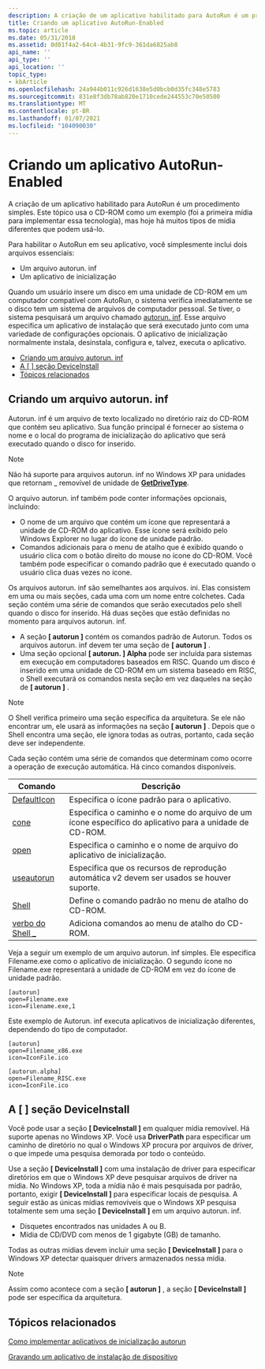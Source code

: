 ```yaml
---
description: A criação de um aplicativo habilitado para AutoRun é um procedimento simples. Este tópico usa o CD-ROM como um exemplo (foi a primeira mídia para implementar essa tecnologia), mas hoje há muitos tipos de mídia diferentes que podem usá-lo.
title: Criando um aplicativo AutoRun-Enabled
ms.topic: article
ms.date: 05/31/2018
ms.assetid: 0d01f4a2-64c4-4b31-9fc9-361da6825ab8
api_name: ''
api_type: ''
api_location: ''
topic_type:
- kbArticle
ms.openlocfilehash: 24a944b011c926d1638e5d0bcb0d35fc348e5783
ms.sourcegitcommit: 831e8f3db78ab820e1710cede244553c70e50500
ms.translationtype: MT
ms.contentlocale: pt-BR
ms.lasthandoff: 01/07/2021
ms.locfileid: "104090030"
---
```

# <a name="creating-an-autorun-enabled-application"></a>Criando um aplicativo AutoRun-Enabled

A criação de um aplicativo habilitado para AutoRun é um procedimento simples. Este tópico usa o CD-ROM como um exemplo (foi a primeira mídia para implementar essa tecnologia), mas hoje há muitos tipos de mídia diferentes que podem usá-lo.

Para habilitar o AutoRun em seu aplicativo, você simplesmente inclui dois arquivos essenciais:

-   Um arquivo autorun. inf
-   Um aplicativo de inicialização

Quando um usuário insere um disco em uma unidade de CD-ROM em um computador compatível com AutoRun, o sistema verifica imediatamente se o disco tem um sistema de arquivos de computador pessoal. Se tiver, o sistema pesquisará um arquivo chamado [autorun. inf](#creating-an-autoruninf-file). Esse arquivo especifica um aplicativo de instalação que será executado junto com uma variedade de configurações opcionais. O aplicativo de inicialização normalmente instala, desinstala, configura e, talvez, executa o aplicativo.

-   [Criando um arquivo autorun. inf](#creating-an-autoruninf-file)
-   [A \[ \] seção DeviceInstall](#the-deviceinstall-section)
-   [Tópicos relacionados](#related-topics)

## <a name="creating-an-autoruninf-file"></a>Criando um arquivo autorun. inf

Autorun. inf é um arquivo de texto localizado no diretório raiz do CD-ROM que contém seu aplicativo. Sua função principal é fornecer ao sistema o nome e o local do programa de inicialização do aplicativo que será executado quando o disco for inserido.

> [!Note]  
> Não há suporte para arquivos autorun. inf no Windows XP para unidades que retornam \_ removível de unidade de [**GetDriveType**](/windows/win32/api/fileapi/nf-fileapi-getdrivetypea).

 

O arquivo autorun. inf também pode conter informações opcionais, incluindo:

-   O nome de um arquivo que contém um ícone que representará a unidade de CD-ROM do aplicativo. Esse ícone será exibido pelo Windows Explorer no lugar do ícone de unidade padrão.
-   Comandos adicionais para o menu de atalho que é exibido quando o usuário clica com o botão direito do mouse no ícone do CD-ROM. Você também pode especificar o comando padrão que é executado quando o usuário clica duas vezes no ícone.

Os arquivos autorun. inf são semelhantes aos arquivos. ini. Elas consistem em uma ou mais seções, cada uma com um nome entre colchetes. Cada seção contém uma série de comandos que serão executados pelo shell quando o disco for inserido. Há duas seções que estão definidas no momento para arquivos autorun. inf.

-   A seção **\[ autorun \]** contém os comandos padrão de Autorun. Todos os arquivos autorun. inf devem ter uma seção de **\[ autorun \]** .
-   Uma seção opcional **\[ autorun. \] Alpha** pode ser incluída para sistemas em execução em computadores baseados em RISC. Quando um disco é inserido em uma unidade de CD-ROM em um sistema baseado em RISC, o Shell executará os comandos nesta seção em vez daqueles na seção de **\[ autorun \]** .

> [!Note]  
> O Shell verifica primeiro uma seção específica da arquitetura. Se ele não encontrar um, ele usará as informações na seção **\[ autorun \]** . Depois que o Shell encontra uma seção, ele ignora todas as outras, portanto, cada seção deve ser independente.

 

Cada seção contém uma série de comandos que determinam como ocorre a operação de execução automática. Há cinco comandos disponíveis.



| Comando                         | Descrição                                                                            |
|---------------------------------|----------------------------------------------------------------------------------------|
| [DefaultIcon](autorun-cmds.md) | Especifica o ícone padrão para o aplicativo.                                        |
| [cone](autorun-cmds.md)        | Especifica o caminho e o nome do arquivo de um ícone específico do aplicativo para a unidade de CD-ROM. |
| [open](autorun-cmds.md)        | Especifica o caminho e o nome de arquivo do aplicativo de inicialização.                           |
| [useautorun](autorun-cmds.md)  | Especifica que os recursos de reprodução automática v2 devem ser usados se houver suporte.                       |
| [Shell](autorun-cmds.md)       | Define o comando padrão no menu de atalho do CD-ROM.                             |
| [verbo do Shell \_](autorun-cmds.md) | Adiciona comandos ao menu de atalho do CD-ROM.                                           |



 

Veja a seguir um exemplo de um arquivo autorun. inf simples. Ele especifica Filename.exe como o aplicativo de inicialização. O segundo ícone no Filename.exe representará a unidade de CD-ROM em vez do ícone de unidade padrão.


```
[autorun] 
open=Filename.exe 
icon=Filename.exe,1
```



Este exemplo de Autorun. inf executa aplicativos de inicialização diferentes, dependendo do tipo de computador.


```
[autorun] 
open=Filename_x86.exe 
icon=IconFile.ico 

[autorun.alpha] 
open=Filename_RISC.exe 
icon=IconFile.ico
```



## <a name="the-deviceinstall-section"></a>A \[ \] seção DeviceInstall

Você pode usar a seção **\[ DeviceInstall \]** em qualquer mídia removível. Há suporte apenas no Windows XP. Você usa **DriverPath** para especificar um caminho de diretório no qual o Windows XP procura por arquivos de driver, o que impede uma pesquisa demorada por todo o conteúdo.

Use a seção **\[ DeviceInstall \]** com uma instalação de driver para especificar diretórios em que o Windows XP deve pesquisar arquivos de driver na mídia. No Windows XP, toda a mídia não é mais pesquisada por padrão, portanto, exigir **\[ DeviceInstall \]** para especificar locais de pesquisa. A seguir estão as únicas mídias removíveis que o Windows XP pesquisa totalmente sem uma seção **\[ DeviceInstall \]** em um arquivo autorun. inf.

-   Disquetes encontrados nas unidades A ou B.
-   Mídia de CD/DVD com menos de 1 gigabyte (GB) de tamanho.

Todas as outras mídias devem incluir uma seção **\[ DeviceInstall \]** para o Windows XP detectar quaisquer drivers armazenados nessa mídia.

> [!Note]  
> Assim como acontece com a seção **\[ autorun \]** , a seção **\[ DeviceInstall \]** pode ser específica da arquitetura.

 

## <a name="related-topics"></a>Tópicos relacionados

<dl> <dt>

[Como implementar aplicativos de inicialização autorun](how-to-implement-autorun-startup-applications.md)
</dt> <dt>

[Gravando um aplicativo de instalação de dispositivo](/windows-hardware/drivers/install/writing-a-device-installation-application)
</dt> </dl>

 

 
